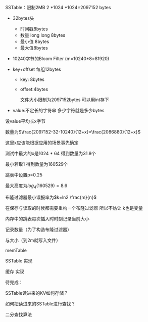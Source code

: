 SSTable：限制2MB 2 *1024 *1024=2097152 bytes

- 32bytes头

  - 时间戳8bytes
  - 数量 long long    8bytes
  - 最小值 8bytes
  - 最大值8bytes

- 10240字节的Bloom Filter (m=10240*8=81920)

- key+offset 每组12bytes

  - key: 8bytes

  - offset:4bytes

    文件大小限制为2097152bytes 可以用int存下

- value:不定长的字符串 多少字符就是多少bytes

设value平均长x字节

数量为$\frac{2097152-32-10240}{12+x}=\frac{2086880}{12+x}$

这里x应该能根据应用的场景事先确定

测试中最大的x是1024 * 64 得到数量为31.8个

最小若取1 得到数量为160529个



跳表中设置p=0.25

最大高度为$log_4(160529)=8.6$

布隆过滤器最小误报率为$k=ln2 \frac{m}{n}$ 

在保存与读取的时候都需要重构一个布隆过滤器 所以不妨让 k也是变量



内存中的跳表每次插入时时刻记录当前大小

记录数量（为了构造布隆过滤器）

与大小（到2m就写入文件）



memTable

SSTable 实现

缓存 实现



待完成：

SSTable读进来的KV如何存储？

如何把读进来的SSTable进行查找？

二分查找算法